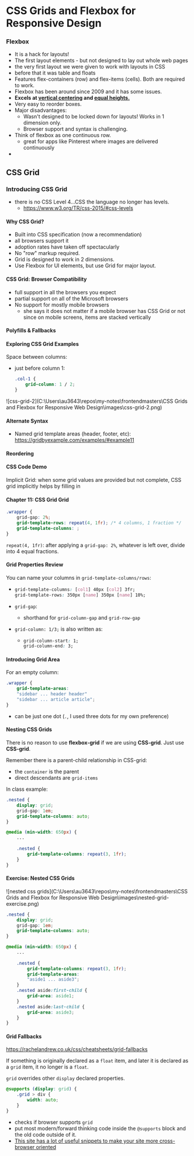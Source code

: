 # CSS Grids and Flexbox for Responsive Design

### Flexbox

- It is a hack for layouts!
- The first layout elements - but not designed to lay out whole web pages
- the very first layout we were given to work with layouts in CSS
- before that it was table and floats
- Features flex-containers (row) and flex-items (cells). Both are required to work.
- Flexbox has been around since 2009 and it has some issues.
- **Excels at <u>vertical centering</u> and <u>equal heights.</u>**
- Very easy to reorder boxes.
- Major disadvantages:
  - Wasn't designed to be locked down for layouts! Works in 1 dimension only.
  - Browser support and syntax is challenging.
- Think of flexbox as one continuous row.
  - great for apps like Pinterest where images are delivered continuously
- 

## CSS Grid

### Introducing CSS Grid

- there is no CSS Level 4...CSS the language no longer has levels.
  - https://www.w3.org/TR/css-2015/#css-levels

#### Why CSS Grid?

- Built into CSS specification (now a recommendation)
- all browsers support it
- adoption rates have taken off spectacularly
- No "row" markup required.
- Grid is designed to work in 2 dimensions.
- Use Flexbox for UI elements, but use Grid for major layout.

#### CSS Grid: Browser Compatibility

- full support in all the browsers you expect
- partial support on all of the Microsoft browsers
- No support for mostly mobile browsers
  - she says it does not matter if a mobile browser has CSS Grid or not since on mobile screens, items are stacked vertically

#### Polyfills & Fallbacks

#### Exploring CSS Grid Examples

Space between columns:

- just before column 1:

  ```css
  .col-1 {
      grid-column: 1 / 2;
  }
  ```



![css-grid-2](C:\Users\au3643\repos\my-notes\frontendmasters\CSS Grids and Flexbox for Responsive Web Design\images\css-grid-2.png)



#### Alternate Syntax

- Named grid template areas (header, footer, etc):
  https://gridbyexample.com/examples/#example11

#### Reordering

#### CSS Code Demo

Implicit Grid: when some grid values are provided but not complete, CSS grid implicitly helps by filling in



#### Chapter 11: CSS Grid Grid

```css
.wrapper {
    grid-gap: 2%;
    grid-template-rows: repeat(4, 1fr); /* 4 columns, 1 fraction */
    grid-template-columns: ;
}
```

`repeat(4, 1fr)`: after applying a `grid-gap: 2%`, whatever is left over, divide into 4 equal fractions.

#### Grid Properties Review

You can name your columns in `grid-template-columns/rows`:

- ```css
  grid-template-columns: [col1] 40px [col2] 3fr;
  grid-template-rows: 350px [name] 350px [name] 10%;
  ```

- `grid-gap`:

  - shorthand for `grid-column-gap` and `grid-row-gap`

- `grid-column: 1/3;` is also written as:

  - ```css
    grid-column-start: 1;
    grid-column-end: 3;
    ```

#### Introducing Grid Area

For an empty column:

```css
.wrapper {
    grid-template-areas:
    "sidebar ... header header"
    "sidebar ... article article";
}
```

- can be just one dot (`.`, I used three dots for my own preference)

#### Nesting CSS Grids

There is no reason to use **flexbox-grid** if we are using **CSS-grid**. Just use **CSS-grid**.

Remember there is a parent-child relationship in CSS-grid:

- the `container` is the parent
- direct descendants are `grid-items`

In class example:

```css
.nested {
    display: grid;
    grid-gap: 1em;
    grid-template-columns: auto;
}

@media (min-width: 650px) {
    ...
    
    .nested {
        grid-template-columns: repeat(3, 1fr);
    }
}
```

#### Exercise: Nested CSS Grids

![nested css grids](C:\Users\au3643\repos\my-notes\frontendmasters\CSS Grids and Flexbox for Responsive Web Design\images\nested-grid-exercise.png)

```css
.nested {
    display: grid;
    grid-gap: 1em;
    grid-template-columns: auto;
}

@media (min-width: 650px) {
    ...
    
    .nested {
		grid-template-columns: repeat(3, 1fr);
		grid-template-areas: 
		"aside1 ... aside3";
	}
	.nested aside:first-child {
		grid-area: aside1;
	}
	.nested aside:last-child {
		grid-area: aside3;
	}
}
```

#### Grid Fallbacks

https://rachelandrew.co.uk/css/cheatsheets/grid-fallbacks

If something is originally declared as a `float` item, and later it is declared as a `grid` item, it no longer is a `float`.

`grid` overrides other `display` declared properties.

```css
@supports (display: grid) {
    .grid > div {
        width: auto;
    }
}
```

- checks if browser supports `grid`
- put most modern/forward thinking code inside the `@supports` block and the old code outside of it.
- <u>This site has a lot of useful snippets to make your site more cross-browser oriented</u>

